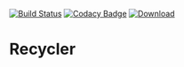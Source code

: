 [![Build Status](https://travis-ci.org/adsamcik/CardList.svg?branch=master)](https://travis-ci.org/adsamcik/Recycler)
[![Codacy Badge](https://api.codacy.com/project/badge/Grade/e1e8e101d9344d08a88d5e9e31e25158)](https://www.codacy.com/app/adsamcik/Recycler?utm_source=github.com&amp;utm_medium=referral&amp;utm_content=adsamcik/Recycler&amp;utm_campaign=Badge_Grade)
[ ![Download](https://api.bintray.com/packages/adsamcik/android-components/recycler/images/download.svg) ](https://bintray.com/adsamcik/android-components/recycler/_latestVersion)

# Recycler
